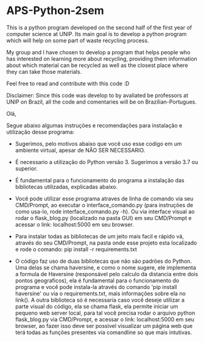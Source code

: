 # APS-Python-2sem

This is a python program developed on the second half of the first year of computer science at UNIP. Its main goal is to develop a python program which will help on some part of waste recycling process.

My group and I have chosen to develop a program that helps people who has interested on learning more about recycling, providing them information about which material can be recycled as well as the closest place where they can take those materials. 

Feel free to read and contribute with this code :D


Disclaimer: Since this code was develop to by avaliated be professors at UNIP on Brazil, all the code and comentaries will be on Brazilian-Portugues.

Olá,

Segue abaixo algumas instruções e recomendações para instalação e utilização desse programa:

- Sugerimos, pelo motivos abaixo que você uso esse codigo em um ambiente virtual, apesar de NÃO SER NECESSARIO.

- É necessario a utilização do Python versão 3. Sugerimos a versão 3.7 ou superior.

- É fundamental para o funcionamento do programa a instalação das bibliotecas utilizadas, explicadas abaixo.

- Você pode utilizar esse programa atraves de linha de comando via seu CMD/Prompt, ao executar o interface_comando.py (para instruções de como usa-lo, rode interface_comando.py -h). Ou via interface visual ao rodar o flask_blog.py (localizado na pasta GUI) em seu CMD/Prompt e acessar o link: localhost:5000 em seu browser.

- Para instalar todas as bibliotecas de um jeito mais facil e rápido vá, através do seu CMD/Prompt, na pasta onde esse projeto esta localizado e rode o comando: pip install -r requirements.txt

- O código faz uso de duas bibliotecas que não são padrões do Python. Uma delas se chama haversine, e como o nome sugere, ele implementa a formula de Haversine (responsável pelo calculo da distancia entre dois pontos geograficos), ela é fundamental para o funcionamento do programa e você pode instala-la através do comando 'pip install haversine' ou via o requirements.txt, mais informações sobre ela no link(). A outra biblioteca só é necessaria caso você deseje utilizar a parte visual do código, ela se chama flask, ela permite iniciar um pequeno web server local, para tal você precisa rodar o arquivo python flask_blog.py via CMD/Prompt, e acessar o link: localhost:5000 em seu browser, ao fazer isso deve ser possivel visualizar um página web que terá todas as funções presentes via comandline so que mais intutivas.

